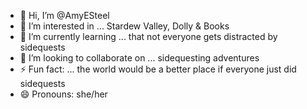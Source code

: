 - 👋 Hi, I’m @AmyESteel
- 👀 I’m interested in ... Stardew Valley, Dolly & Books
- 🌱 I’m currently learning ... that not everyone gets distracted by sidequests
- 💞️ I’m looking to collaborate on ... sidequesting adventures
- ⚡ Fun fact: ... the world would be a better place if everyone just did sidequests
- 😄 Pronouns: she/her
<!---
AmyESteel/AmyESteel is a ✨ special ✨ repository because its `README.md` (this file) appears on your GitHub profile.
You can click the Preview link to take a look at your changes.
--->
